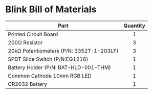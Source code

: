 # Blink Bill of Materials

| Part | Quantity |
|----------|:-------------:|
|Printed Circuit Board| 1|
|200Ω Resistor| 3|
|20kΩ Potentiometers (P/N: 3352T-1-203LF)| 3|
|SPDT Slide Switch (P/N:EG1218)|1|
|Battery Holder (P/N: BAT-HLD-001-THM) |1|
|Common Cathode 10mm RGB LED| 1|
|CR2032 Battery| 1| 
